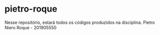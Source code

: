 # pietro-roque
Nesse repositório, estará todos os códigos produzidos na disciplina.
Pietro Niero Roque - 201905550
